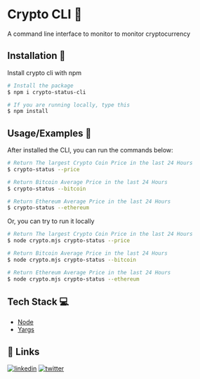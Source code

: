 
# Crypto CLI 💸

A command line interface to monitor to monitor cryptocurrency

## Installation 🚀

Install crypto cli with npm

```bash
# Install the package
$ npm i crypto-status-cli 

# If you are running locally, type this
$ npm install
```
    
## Usage/Examples 💪
After installed the CLI, you can run the commands below:

```bash
# Return The largest Crypto Coin Price in the last 24 Hours
$ crypto-status --price 

# Return Bitcoin Average Price in the last 24 Hours
$ crypto-status --bitcoin

# Return Ethereum Average Price in the last 24 Hours
$ crypto-status --ethereum
```

Or, you can  try to run it locally

```bash
# Return The largest Crypto Coin Price in the last 24 Hours
$ node crypto.mjs crypto-status --price 

# Return Bitcoin Average Price in the last 24 Hours
$ node crypto.mjs crypto-status --bitcoin

# Return Ethereum Average Price in the last 24 Hours
$ node crypto.mjs crypto-status --ethereum
```

## Tech Stack 💻

- [Node](https://nodejs.org/en/) 
- [Yargs](https://yargs.js.org/)


## 🔗 Links

[![linkedin](https://img.shields.io/badge/linkedin-0A66C2?style=for-the-badge&logo=linkedin&logoColor=white)](https://www.linkedin.com/in/matheus-tanaka-42a833186/)
[![twitter](https://img.shields.io/badge/twitter-1DA1F2?style=for-the-badge&logo=twitter&logoColor=white)](https://twitter.com/matheus__tanaka)

